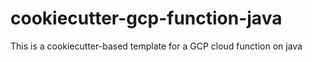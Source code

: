 # cookiecutter-gcp-function-java
This is a cookiecutter-based template for a GCP cloud function on java
